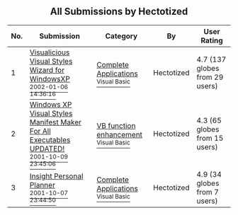 ﻿<div align="center">

## All Submissions by Hectotized

</div>

No.  | Submission | Category | By   | User Rating
---- | ---------- | -------- | ---- | -----------
1 | [Visualicious Visual Styles Wizard for WindowsXP<br /><sup>2002-01-06 14:36:16</sup>](https://github.com/Planet-Source-Code/hectotized-visualicious-visual-styles-wizard-for-windowsxp__1-30551) | [Complete Applications<br /><sup>Visual Basic</sup>](../ByCategory/complete-applications__1-27.md) | Hectotized | 4.7 (137 globes from 29 users)
2 | [Windows XP Visual Styles Manifest Maker For All Executables UPDATED\!<br /><sup>2001-10-09 23:45:06</sup>](https://github.com/Planet-Source-Code/hectotized-windows-xp-visual-styles-manifest-maker-for-all-executables-updated__1-27928) | [VB function enhancement<br /><sup>Visual Basic</sup>](../ByCategory/vb-function-enhancement__1-25.md) | Hectotized | 4.3 (65 globes from 15 users)
3 | [Insight Personal Planner<br /><sup>2001-10-07 23:44:50</sup>](https://github.com/Planet-Source-Code/hectotized-insight-personal-planner__1-27888) | [Complete Applications<br /><sup>Visual Basic</sup>](../ByCategory/complete-applications__1-27.md) | Hectotized | 4.9 (34 globes from 7 users)
